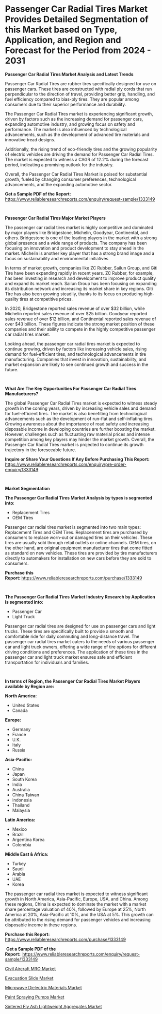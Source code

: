 <p><h1>Passenger Car Radial Tires Market Provides Detailed Segmentation of this Market based on Type, Application, and Region and Forecast for the Period from 2024 - 2031</h1></p><p><strong>Passenger Car Radial Tires Market Analysis and Latest Trends</strong></p>
<p><p>Passenger Car Radial Tires are rubber tires specifically designed for use on passenger cars. These tires are constructed with radial ply cords that run perpendicular to the direction of travel, providing better grip, handling, and fuel efficiency compared to bias-ply tires. They are popular among consumers due to their superior performance and durability.</p><p>The Passenger Car Radial Tires market is experiencing significant growth, driven by factors such as the increasing demand for passenger cars, expanding automotive industry, and growing focus on safety and performance. The market is also influenced by technological advancements, such as the development of advanced tire materials and innovative tread designs.</p><p>Additionally, the rising trend of eco-friendly tires and the growing popularity of electric vehicles are driving the demand for Passenger Car Radial Tires. The market is expected to witness a CAGR of 12.2% during the forecast period, indicating a promising outlook for the industry.</p><p>Overall, the Passenger Car Radial Tires Market is poised for substantial growth, fueled by changing consumer preferences, technological advancements, and the expanding automotive sector.</p></p>
<p><strong>Get a Sample PDF of the Report:&nbsp;</strong> <a href="https://www.reliableresearchreports.com/enquiry/request-sample/1333149">https://www.reliableresearchreports.com/enquiry/request-sample/1333149</a></p>
<p>&nbsp;</p>
<p><strong>Passenger Car Radial Tires Major Market Players</strong></p>
<p><p>The passenger car radial tires market is highly competitive and dominated by major players like Bridgestone, Michelin, Goodyear, Continental, and others. Bridgestone is one of the leading players in the market with a strong global presence and a wide range of products. The company has been focusing on innovation and product development to stay ahead in the market. Michelin is another key player that has a strong brand image and a focus on sustainability and environmental initiatives.</p><p>In terms of market growth, companies like ZC Rubber, Sailun Group, and Giti Tire have been expanding rapidly in recent years. ZC Rubber, for example, has been investing in research and development to improve product quality and expand its market reach. Sailun Group has been focusing on expanding its distribution network and increasing its market share in key regions. Giti Tire has also been growing steadily, thanks to its focus on producing high-quality tires at competitive prices.</p><p>In 2020, Bridgestone reported sales revenue of over $32 billion, while Michelin reported sales revenue of over $25 billion. Goodyear reported sales revenue of over $12 billion, and Continental reported sales revenue of over $43 billion. These figures indicate the strong market position of these companies and their ability to compete in the highly competitive passenger car radial tires market.</p><p>Looking ahead, the passenger car radial tires market is expected to continue growing, driven by factors like increasing vehicle sales, rising demand for fuel-efficient tires, and technological advancements in tire manufacturing. Companies that invest in innovation, sustainability, and market expansion are likely to see continued growth and success in the future.</p></p>
<p>&nbsp;</p>
<p><strong>What Are The Key Opportunities For Passenger Car Radial Tires Manufacturers?</strong></p>
<p><p>The global Passenger Car Radial Tires market is expected to witness steady growth in the coming years, driven by increasing vehicle sales and demand for fuel-efficient tires. The market is also benefiting from technological advancements such as the development of run-flat and self-inflating tires. Growing awareness about the importance of road safety and increasing disposable income in developing countries are further boosting the market. However, challenges such as fluctuating raw material prices and intense competition among key players may hinder the market growth. Overall, the Passenger Car Radial Tires market is projected to continue its growth trajectory in the foreseeable future.</p></p>
<p><strong>Inquire or Share Your Questions If Any Before Purchasing This Report:</strong> <a href="https://www.reliableresearchreports.com/enquiry/pre-order-enquiry/1333149">https://www.reliableresearchreports.com/enquiry/pre-order-enquiry/1333149</a></p>
<p>&nbsp;</p>
<p><strong>Market Segmentation</strong></p>
<p><strong>The Passenger Car Radial Tires Market Analysis by types is segmented into:</strong></p>
<p><ul><li>Replacement Tires</li><li>OEM Tires</li></ul></p>
<p><p>Passenger car radial tires market is segmented into two main types: Replacement Tires and OEM Tires. Replacement tires are purchased by consumers to replace worn-out or damaged tires on their vehicles. These tires are usually sold through retail outlets or online channels. OEM tires, on the other hand, are original equipment manufacturer tires that come fitted as standard on new vehicles. These tires are provided by tire manufacturers directly to automakers for installation on new cars before they are sold to consumers.</p></p>
<p><strong>Purchase this Report:&nbsp;</strong><a href="https://www.reliableresearchreports.com/purchase/1333149">https://www.reliableresearchreports.com/purchase/1333149</a></p>
<p>&nbsp;</p>
<p><strong>The Passenger Car Radial Tires Market Industry Research by Application is segmented into:</strong></p>
<p><ul><li>Passenger Car</li><li>Light Truck</li></ul></p>
<p><p>Passenger car radial tires are designed for use on passenger cars and light trucks. These tires are specifically built to provide a smooth and comfortable ride for daily commuting and long-distance travel. The passenger car radial tires market caters to the needs of various passenger car and light truck owners, offering a wide range of tire options for different driving conditions and preferences. The application of these tires in the passenger car and light truck market ensures safe and efficient transportation for individuals and families.</p></p>
<p>&nbsp;</p>
<p><strong>In terms of Region, the Passenger Car Radial Tires Market Players available by Region are:</strong></p>
<p>
    <p> <strong> North America: </strong>
        <ul>
            <li>United States</li>
            <li>Canada</li>
        </ul>
        </p> 
    <p> <strong> Europe: </strong>
        <ul>
            <li>Germany</li>
            <li>France</li>
            <li>U.K.</li>
            <li>Italy</li>
            <li>Russia</li>
        </ul>
        </p> 
    <p> <strong> Asia-Pacific: </strong>
        <ul>
            <li>China</li>
            <li>Japan</li>
            <li>South Korea</li>
            <li>India</li>
            <li>Australia</li>
            <li>China Taiwan</li>
            <li>Indonesia</li>
            <li>Thailand</li>
            <li>Malaysia</li>
        </ul>
        </p> 
    <p> <strong> Latin America: </strong>
        <ul>
            <li>Mexico</li>
            <li>Brazil</li>
            <li>Argentina Korea</li>
            <li>Colombia</li>
        </ul>
        </p> 
    <p> <strong> Middle East & Africa: </strong>
        <ul>
            <li>Turkey</li>
            <li>Saudi</li>
            <li>Arabia</li>
            <li>UAE</li>
            <li>Korea</li>
        </ul>
    </p>
    </p>
<p><p>The passenger car radial tires market is expected to witness significant growth in North America, Asia-Pacific, Europe, USA, and China. Among these regions, China is expected to dominate the market with a market share percentage valuation of 40%, followed by Europe at 25%, North America at 20%, Asia-Pacific at 10%, and the USA at 5%. This growth can be attributed to the rising demand for passenger vehicles and increasing disposable income in these regions.</p></p>
<p><strong>Purchase this Report: </strong><a href="https://www.reliableresearchreports.com/purchase/1333149">https://www.reliableresearchreports.com/purchase/1333149</a></p>
<p>&nbsp;<strong>Get a Sample PDF of the Report:&nbsp;&nbsp;</strong><a href="https://www.reliableresearchreports.com/enquiry/request-sample/1333149">https://www.reliableresearchreports.com/enquiry/request-sample/1333149</a></p>
<p><strong></strong></p>
<p><p><a href="https://github.com/laholand/Market-Research-Report-List-2/blob/main/civil-aircraft-mro-market.md">Civil Aircraft MRO Market</a></p><p><a href="https://medium.com/@shanieprice69879/evacuation-slide-market-analysis-and-sze-forecasted-for-period-from-2024-to-2031-b6f6e11ee90c">Evacuation Slide Market</a></p><p><a href="https://medium.com/@shanieprice69879/microwave-dielectric-materials-market-exploring-market-share-market-trends-and-future-growth-08793182e1fc">Microwave Dielectric Materials Market</a></p><p><a href="https://github.com/jhcraigie/Market-Research-Report-List-2/blob/main/paint-spraying-pumps-market.md">Paint Spraying Pumps Market</a></p><p><a href="https://medium.com/@shanieprice69879/sintered-fly-ash-lightweight-aggregates-market-size-reveals-the-best-marketing-channels-in-global-99912f1587c4">Sintered Fly Ash Lightweight Aggregates Market</a></p></p>